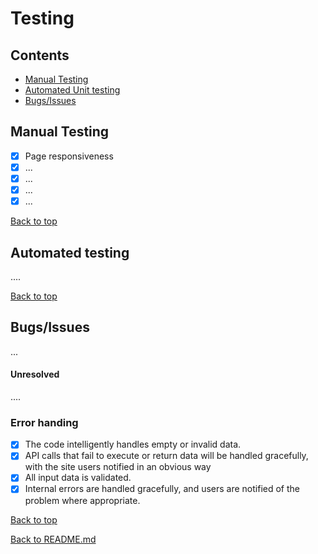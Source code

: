 # Testing

## Contents

- [Manual Testing](#manual-testing)
- [Automated Unit testing](#automated-unit-testing)
- [Bugs/Issues](#bugsissues)


## Manual Testing

- [x] Page responsiveness
- [x] ...
- [x] ...
- [x] ...
- [x] ...

[Back to top](#contents)


## Automated testing
<!-- TODO HTML validation -->
<!-- [W3 Markup Validation](https://validator.w3.org/) - HTML Validation -->
<!-- TODO CSS validation -->
<!-- [W3 Jigsaw validation](https://jigsaw.w3.org/css-validator/) - CSS Validation -->
<!-- TODO flake8 -->
<!-- [flake8](https://flake8.pycqa.org/en/latest/) - Python code style: pep8, pyflakes and co -->
<!-- TODO mypy -->
<!-- [mypy](http://mypy-lang.org/) - Optional static typing for Python -->
<!-- TODO PEP8 validation -->
<!-- [PEP8](http://pep8online.com/) - Python code style: pep8 -->
<!-- TODO Unit testing -->
<!-- [Pytest](https://docs.pytest.org/en/stable/) - Unit testing -->
....

[Back to top](#contents)


## Bugs/Issues
...

#### Unresolved
....

### Error handing
<!-- TODO Pydantic Validation -->
- [x] The code intelligently handles empty or invalid data.
- [x] API calls that fail to execute or return data will be handled gracefully, with the site users notified in an obvious way
- [x] All input data is validated.
- [x] Internal errors are handled gracefully, and users are notified of the problem where appropriate.

[Back to top](#contents)

[Back to README.md](https://github.com/FlashDrag/library-management-system/blob/master/README.md#testing)